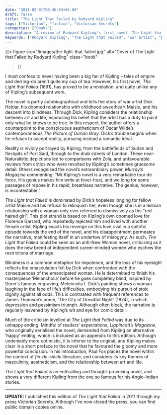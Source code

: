 ```yaml
---
date: "2011-02-01T09:46:53+01:00"
draft: false
title: "The Light That Failed by Rudyard Kipling"
tags: ["Victorian", "fiction", "Victorian Secrets"]
categories: ["Books"]
description: "A review of Rudyard Kipling's first novel 'The Light that Failed' (1891), following war artist Dick Heldar's descent into blindness and doomed love for Maisie. Discover Kipling's anti-aesthetic counterpoint to Oscar Wilde's 'The Picture of Dorian Gray.'"
keywords: ["Rudyard Kipling", "The Light that Failed", "war artist", "Dick Heldar", "aestheticism", "New Woman novel", "Dorian Gray comparison", "fin de siècle", "masculinity crisis"]
---
```


{{< figure
  src="/images/the-light-that-failed.jpg"
  alt="Cover of The Light that Failed by Rudyard Kipling"
  class="book"
>}}

I must confess to never having been a big fan of Kipling – tales of empire and derring-do aren’t quite my cup of tea. However, his first novel, _The Light that Failed_ (1891), has proved to be a revelation, and quite unlike any of Kipling’s subsequent work.

The novel is partly autobiographical and tells the story of war artist Dick Heldar, his doomed relationship with childhood sweetheart Maisie, and his descent into blindness. Through Dick, Kipling considers the relationship between art and life, espousing his belief that the artist has a duty to paint only what he knows to be true. In this respect, the author offers a counterpoint to the conspicuous aestheticism of Oscar Wilde’s contemporaneous _The Picture of Dorian Gray_. Dick’s trouble begins when he refuses to accept reality, pursuing instead a romantic ideal.

Reality is vividly portrayed by Kipling, from the battlefields of Sudan and fleshpits of Port Said, through to the drab streets of London. These near-Naturalistic depictions led to comparisons with Zola, and unfavourable reviews from critics who were revolted by Kipling’s sometimes gruesome detail. Others recognised the novel’s extraordinary power, _Murray’s Magazine_ commenting: “Mr Kipling’s novel is a very remarkable tour de force. His genius makes him write at fever-heat, and we long for some passages of repose in his rapid, breathless narrative. The genius, however, is incontestable.”

_The Light that Failed_ is dominated by Dick’s hopeless longing for fellow artist Maisie and his refusal to relinquish her, even though she is in a lesbian relationship with a woman only ever referred to dismissively as the “red-haired girl”. This plot strand is based on Kipling’s own doomed love for Florence Garrard, who repeatedly rejected him and lived with another female artist. Kipling exacts his revenge on this love rival in a spiteful episode towards the end of the novel, and his disappointment permeates the narrative, manifesting itself in an undertow of misogyny. As such, _The Light that Failed_ could be seen as an anti-New Woman novel, criticising as it does the new breed of independent career-minded women who eschew the restrictions of marriage.

Blindness is a common metaphor for impotence, and the loss of his eyesight reflects the emasculation felt by Dick when confronted with the consequences of the emancipated woman. He is determined to finish his masterpiece ‘Melancholia’ before he goes completely blind, inspired by Dürer’s famous engraving, Melencolia I. Dick’s painting shows a woman laughing in the face of life’s difficulties, embodying his pursuit of stoic dignity against all odds. This is contrasted with frequent references to James Thomson’s poem, 'The City of Dreadful Night' (1874), in which depression and pessimism triumph.  Although often bleak, the narrative is regularly leavened by Kipling’s wit and eye for comic detail.

Much of the criticism levelled at _The Light that Failed_ was due to its unhappy ending. Mindful of readers’ expectations, _Lippincott’s Magazine_, who originally serialised the novel, demanded from Kipling an alternative ‘happy’ ending, which is included as an appendix to this edition. Although undeniably more optimistic, it is inferior to the original, and Kipling makes clear in a short preface to the novel that he favoured the gloomy and more powerful conclusion. In his introduction, Paul Fox places the novel within the context of _fin-de-siècle_ literature, and considers its key themes of masculinity, aestheticism, and the relationship between art and life.

_The Light that Failed_ is an enthralling and thought-provoking novel, and shows a very different Kipling from the one so famous for his Anglo-Indian stories.

---

**UPDATE:** I published this edition of _The Light that Failed_ in 2011 through my press Victorian Secrets. Although I’ve now closed the press, you can find public domain copies online.